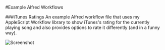 #Example Alfred Workflows

###iTunes Ratings
An example Alfred workflow file that uses my AppleScript Workflow library to show iTunes's rating for the currently playing song and also provides options to rate it differently (and in a funny way).

![Screenshot](https://raw.github.com/qlassiqa/alfred-workflow/master/example%20workflows/screenshot.jpg)